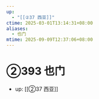 ```yaml
---
up:
  - "[[②37 西亚]]"
ctime: 2025-03-01T13:14:31+08:00
aliases:
  - 也门
mtime: 2025-09-09T12:37:06+08:00
---
```


# ②393 也门

- up: [[②37 西亚]]
